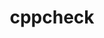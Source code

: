 ---
title: "cppcheck"
layout: cache
categories: [package, develop-2025-02-23]
meta: {"compilers": ["gcc@=10.5.0", "gcc@=13.3.0"], "num_specs": 2, "num_specs_by_stack": {"developer-tools-aarch64-linux-gnu": 1, "developer-tools-x86_64_v3-linux-gnu": 1, "root": 2}, "oss": ["centos7", "rhel8"], "platforms": ["linux"], "stacks": ["developer-tools-aarch64-linux-gnu", "developer-tools-x86_64_v3-linux-gnu", "root"], "targets": ["aarch64", "x86_64_v3"], "versions": ["2.9"]}
spec_details: [{"compiler": "gcc@=13.3.0", "hash": "aeo7ahzp7otrwmlwqeico6q7pded4siq", "os": "rhel8", "platform": "linux", "size": "-", "stacks": ["developer-tools-aarch64-linux-gnu", "root"], "tarball": "https://binaries.spack.io/develop-2025-02-23/build_cache/linux-rhel8-aarch64/gcc-13.3.0/cppcheck-2.9/linux-rhel8-aarch64-gcc-13.3.0-cppcheck-2.9-aeo7ahzp7otrwmlwqeico6q7pded4siq.spack", "target": "aarch64", "variants": ["build_system=cmake", "build_type=Release", "generator=make", "~htmlreport", "~ipo", "~rules"], "versions": ["2.9"]}, {"compiler": "gcc@=10.5.0", "hash": "t2cyks4zgtfqeg43vkmvjrlb3koh4qjn", "os": "centos7", "platform": "linux", "size": "-", "stacks": ["developer-tools-x86_64_v3-linux-gnu", "root"], "tarball": "https://binaries.spack.io/develop-2025-02-23/build_cache/linux-centos7-x86_64_v3/gcc-10.5.0/cppcheck-2.9/linux-centos7-x86_64_v3-gcc-10.5.0-cppcheck-2.9-t2cyks4zgtfqeg43vkmvjrlb3koh4qjn.spack", "target": "x86_64_v3", "variants": ["build_system=cmake", "build_type=Release", "generator=make", "~htmlreport", "~ipo", "~rules"], "versions": ["2.9"]}]
---